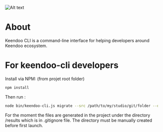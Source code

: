 ![Alt text](screenshot.jpg?raw=true "keendoo-cli")

# About

Keendoo CLI is a command-line interface for helping developers around Keendoo ecosystem.

# For keendoo-cli developers

Install via NPM:
(from projet root folder)

```bash
npm install
```

Then run :

```bash
node bin/keendoo-cli.js migrate --src /path/to/my/studio/git/folder --dest /path/to/destination
```

For the moment the files are generated in the project under the directory /results which is in .gitignore file.
The directory must be manually created before first launch.